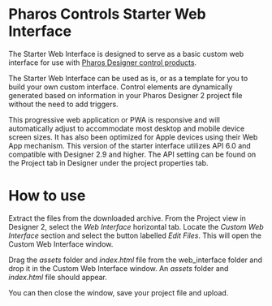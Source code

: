 # Pharos Controls Starter Web Interface

The Starter Web Interface is designed to serve as a basic custom web interface for use with [Pharos Designer control products](https://www.pharoscontrols.com/designer/).

The Starter Web Interface can be used as is, or as a template for you to build your own custom interface. Control elements are dynamically generated based on information in your Pharos Designer 2 project file without the need to add triggers.

This progressive web application or PWA is responsive and will automatically adjust to accommodate most desktop and mobile device screen sizes. It has also been optimized for Apple devices using their Web App mechanism. This version of the starter interface utilizes API 6.0 and compatible with Designer 2.9 and higher. The API setting can be found on the Project tab in Designer under the project properties tab.

# How to use

Extract the files from the downloaded archive. From the Project view in Designer 2, select the *Web Interface* horizontal tab. Locate the *Custom Web Interface* section and select the button labelled *Edit Files*. This will open the Custom Web Interface window.

Drag the *assets* folder and *index.html* file from the web_interface folder and drop it in the
Custom Web Interface window. An *assets* folder and *index.html* file should appear.

You can then close the window, save your project file and upload.